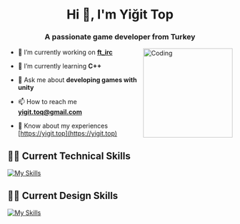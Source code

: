 <h1 align="center">Hi 👋, I'm Yiğit Top</h1>
<h3 align="center">A passionate game developer from Turkey</h3>

<img align="right" alt="Coding" width="200" autoplay="true"
src="https://media0.giphy.com/media/v1.Y2lkPTc5MGI3NjExbmpweHVpMXprdnV5NWw4empxMzhsa2dnbDJlYnFyYXB3bXRyM204MiZlcD12MV9pbnRlcm5hbF9naWZfYnlfaWQmY3Q9Zw/bGgsc5mWoryfgKBx1u/giphy.gif">

- 🔭 I’m currently working on [**ft_irc**](https://github.com/yigit-toq/42_Cursus/tree/05-ft_irc)

- 🌱 I’m currently learning **C++**

- 💬 Ask me about **developing games with unity**

- 📫 How to reach me **yigit.toq@gmail.com**

- 📄 Know about my experiences [https://yigit.top](https://yigit.top)

## 🧑‍💻 Current Technical Skills

[![My Skills](https://skillicons.dev/icons?i=c,cs,bash,vscode,visualstudio,unity,html,css,github,git)](https://skillicons.dev)

## :artist: Current Design Skills

[![My Skills](https://skillicons.dev/icons?i=photoshop,pr,blender,notion)](https://skillicons.dev)
